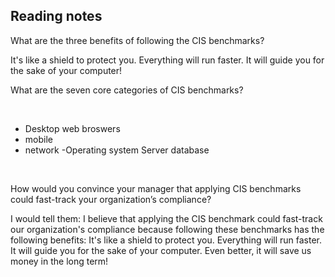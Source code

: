 ## Reading notes

What are the three benefits of following the CIS benchmarks?


It's like a shield to protect you.
Everything will run faster.
It will guide you for the sake of your computer!


What are the seven core categories of CIS benchmarks?

 

- Desktop
web broswers
- mobile
- network
-Operating system
Server
database

 

How would you convince your manager that applying CIS benchmarks could fast-track your organization’s compliance?

I would tell them:
I believe that applying the CIS benchmark could fast-track our organization's compliance because following these benchmarks has the following benefits: It's like a shield to protect you. Everything will run faster. It will guide you for the sake of your computer. Even better, it will save us money in the long term!
 
